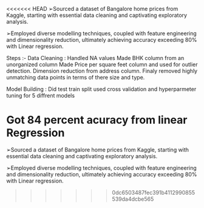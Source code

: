 <<<<<<< HEAD
➢Sourced a dataset of Bangalore home prices from Kaggle, starting with essential data cleaning and captivating exploratory analysis.

➢Employed diverse modelling techniques, coupled with feature engineering and dimensionality reduction, ultimately achieving accuracy exceeding 80% with Linear regression.

Steps :-
Data Cleaning : 
    Handled NA values
    Made BHK column from an unorganized column
    Made Price per square feet column and used for outlier detection.
    Dimension reduction from address column.
    Finaly removed highly unmatching data points in terms of there size and type.

Model Building : 
    Did test train split
    used cross validation and hyperparmeter tuning for 5 diffrent models

Got 84 percent acuracy from linear Regression
=======
➢Sourced a dataset of Bangalore home prices from Kaggle,
starting with essential data cleaning and captivating
exploratory analysis.

➢Employed diverse modelling techniques, coupled with
feature engineering and dimensionality reduction,
ultimately achieving accuracy exceeding 80% with 
Linear regression.
>>>>>>> 0dc6503487fec391b4112990855539da4dcbe565
